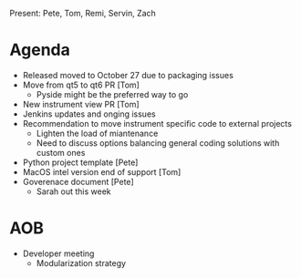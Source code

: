 Present: Pete, Tom, Remi, Servin, Zach

# Agenda
- Released moved to October 27 due to  packaging issues
- Move from qt5 to qt6 PR [Tom]
  - Pyside might be the preferred way to go
- New instrument view PR [Tom]
- Jenkins updates and onging issues
- Recommendation to move instrument specific code to external projects
  - Lighten the load of miantenance
  - Need to discuss options balancing general coding solutions with custom ones
- Python project template [Pete]
- MacOS intel version end of support [Tom]
- Goverenace document [Pete]
  - Sarah out this week

# AOB
- Developer meeting
  - Modularization strategy
